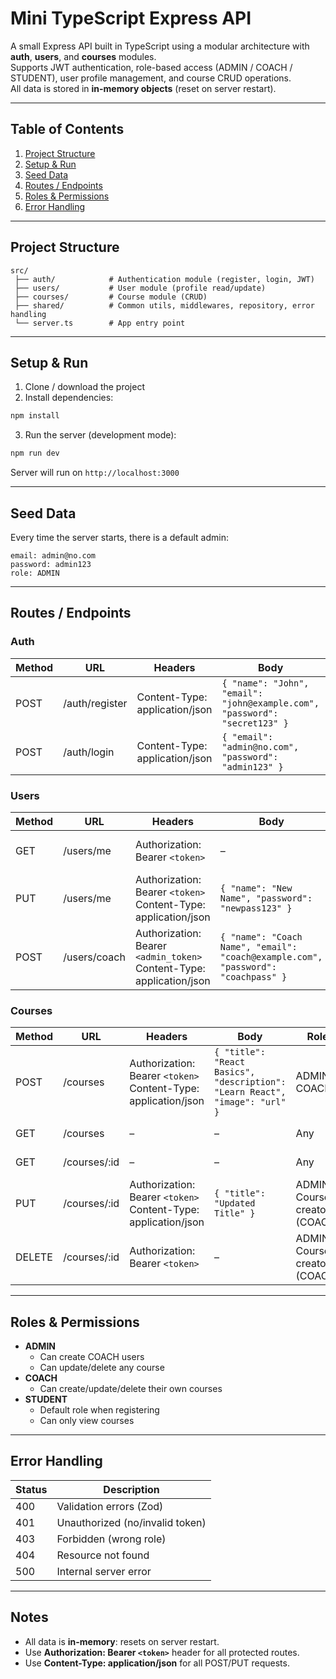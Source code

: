 # Mini TypeScript Express API

A small Express API built in TypeScript using a modular architecture with **auth**, **users**, and **courses** modules.  
Supports JWT authentication, role-based access (ADMIN / COACH / STUDENT), user profile management, and course CRUD operations.  
All data is stored in **in-memory objects** (reset on server restart).  

---

## Table of Contents

1. [Project Structure](#project-structure)  
2. [Setup & Run](#setup--run)  
3. [Seed Data](#seed-data)  
4. [Routes / Endpoints](#routes--endpoints)  
5. [Roles & Permissions](#roles--permissions)  
6. [Error Handling](#error-handling)  

---

## Project Structure

```
src/
 ├── auth/            # Authentication module (register, login, JWT)
 ├── users/           # User module (profile read/update)
 ├── courses/         # Course module (CRUD)
 ├── shared/          # Common utils, middlewares, repository, error handling
 └── server.ts        # App entry point
```

---

## Setup & Run

1. Clone / download the project  
2. Install dependencies:
```bash
npm install
```
3. Run the server (development mode):
```bash
npm run dev
```
Server will run on `http://localhost:3000`

---

## Seed Data

Every time the server starts, there is a default admin:

```
email: admin@no.com
password: admin123
role: ADMIN
```

---

## Routes / Endpoints

### Auth
| Method | URL | Headers | Body | Role | Description |
|--------|-----|---------|------|------|-------------|
| POST | /auth/register | Content-Type: application/json | `{ "name": "John", "email": "john@example.com", "password": "secret123" }` | Anyone | Register new user (STUDENT by default) |
| POST | /auth/login | Content-Type: application/json | `{ "email": "admin@no.com", "password": "admin123" }` | Anyone | Login and get JWT token |

### Users
| Method | URL | Headers | Body | Role | Description |
|--------|-----|---------|------|------|-------------|
| GET | /users/me | Authorization: Bearer `<token>` | – | Any logged-in user | Get current user profile |
| PUT | /users/me | Authorization: Bearer `<token>`<br>Content-Type: application/json | `{ "name": "New Name", "password": "newpass123" }` | Any logged-in user | Update current user profile |
| POST | /users/coach | Authorization: Bearer `<admin_token>`<br>Content-Type: application/json | `{ "name": "Coach Name", "email": "coach@example.com", "password": "coachpass" }` | ADMIN only | Create a COACH user |

### Courses
| Method | URL | Headers | Body | Role | Description |
|--------|-----|---------|------|------|-------------|
| POST | /courses | Authorization: Bearer `<token>`<br>Content-Type: application/json | `{ "title": "React Basics", "description": "Learn React", "image": "url" }` | ADMIN / COACH | Create new course |
| GET | /courses | – | – | Any | Get all courses |
| GET | /courses/:id | – | – | Any | Get course by ID |
| PUT | /courses/:id | Authorization: Bearer `<token>`<br>Content-Type: application/json | `{ "title": "Updated Title" }` | ADMIN / Course creator (COACH) | Update course |
| DELETE | /courses/:id | Authorization: Bearer `<token>` | – | ADMIN / Course creator (COACH) | Delete course |

---

## Roles & Permissions

- **ADMIN**
  - Can create COACH users  
  - Can update/delete any course  
- **COACH**
  - Can create/update/delete their own courses  
- **STUDENT**
  - Default role when registering  
  - Can only view courses  

---

## Error Handling

| Status | Description |
|--------|------------|
| 400 | Validation errors (Zod) |
| 401 | Unauthorized (no/invalid token) |
| 403 | Forbidden (wrong role) |
| 404 | Resource not found |
| 500 | Internal server error |

---

## Notes

- All data is **in-memory**: resets on server restart.  
- Use **Authorization: Bearer `<token>`** header for all protected routes.  
- Use **Content-Type: application/json** for all POST/PUT requests.  

